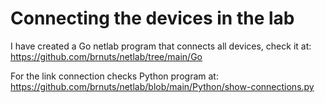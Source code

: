 # Connecting the devices in the lab

I have created a Go netlab program that connects all devices, check it at: https://github.com/brnuts/netlab/tree/main/Go

For the link connection checks Python program at: https://github.com/brnuts/netlab/blob/main/Python/show-connections.py
